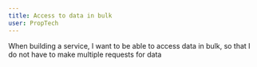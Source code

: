 ```yaml
---
title: Access to data in bulk
user: PropTech
---
```


When building a service, I want to be able to access data in bulk, so that I do not have to make multiple requests for data